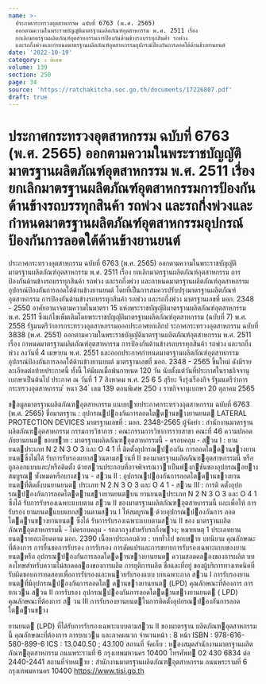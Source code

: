 ```yaml
---
name: >-
  ประกาศกระทรวงอุตสาหกรรม ฉบับที่ 6763 (พ.ศ. 2565)
  ออกตามความในพระราชบัญญัติมาตรฐานผลิตภัณฑ์อุตสาหกรรม พ.ศ. 2511 เรื่อง
  ยกเลิกมาตรฐานผลิตภัณฑ์อุตสาหกรรมการป้องกันด้านข้างรถบรรทุกสินค้า รถพ่วง
  และรถกึ่งพ่วงและกำหนดมาตรฐานผลิตภัณฑ์อุตสาหกรรมอุปกรณ์ป้องกันการลอดใต้ด้านข้างยานยนต์
date: '2022-10-19'
category: ง พิเศษ
volume: 139
section: 250
page: 34
source: 'https://ratchakitcha.soc.go.th/documents/17226807.pdf'
draft: true
---
```


# ประกาศกระทรวงอุตสาหกรรม ฉบับที่ 6763 (พ.ศ. 2565) ออกตามความในพระราชบัญญัติมาตรฐานผลิตภัณฑ์อุตสาหกรรม พ.ศ. 2511 เรื่อง ยกเลิกมาตรฐานผลิตภัณฑ์อุตสาหกรรมการป้องกันด้านข้างรถบรรทุกสินค้า รถพ่วง และรถกึ่งพ่วงและกำหนดมาตรฐานผลิตภัณฑ์อุตสาหกรรมอุปกรณ์ป้องกันการลอดใต้ด้านข้างยานยนต์

ประกาศกระทรวงอุตสาหกรรม ฉบับที่ 6763 (พ.ศ. 2565) ออกตามความในพระราชบัญญัติมาตรฐานผลิตภัณฑ์อุตสาหกรรม พ.ศ. 2511 เรื่อง ยกเลิกมาตรฐานผลิตภัณฑ์อุตสาหกรรม การป้องกันด้านข้างรถบรรทุกสินค้า รถพ่วง และรถกึ่งพ่วง และกาหนดมาตรฐานผลิตภัณฑ์อุตสาหกรรม อุปกรณ์ป้องกันการลอดใต้ด้านข้างยานยนต์ โดยที่เป็นการสมควรปรับปรุงมาตรฐานผลิตภัณฑ์อุตสาหกรรม การป้องกันด้านข้างรถบรรทุกสินค้า รถพ่วง และรถกึ่งพ่วง มาตรฐานเลขที่ มอก. 2348 - 2550 อาศัยอานาจตามความในมาตรา 15 แห่งพระราชบัญญัติมาตรฐานผลิตภัณฑ์อุตสาหกรรม พ.ศ. 2511 ซึ่งแก้ไขเพิ่มเติมโดยพระราชบัญญัติมาตรฐานผลิตภัณฑ์อุตสาหกรรม (ฉบับที่ 7) พ.ศ. 2558 รัฐมนตรีว่าการกระทรวงอุตสาหกรรมออกประกาศยกเลิกป ระกาศกระทรวงอุตสาหกรรม ฉบับที่ 3838 (พ.ศ. 2551) ออกตามความในพระราชบัญญัติมาตรฐานผลิตภัณฑ์อุตสาหกรรม พ.ศ. 2511 เรื่อง กาหนดมาตรฐานผลิตภัณฑ์อุตสาหกรรม การป้องกันด้านข้างรถบรรทุกสินค้า รถพ่วง และรถกึ่งพ่วง ลงวันที่ 4 เมษายน พ.ศ. 2551 และออกประกาศกำหนดมาตรฐานผลิตภัณฑ์อุตสาหกรรม อุปกรณ์ป้องกันการลอดใต้ด้านข้างยานยนต์ มาตรฐานเลขที่ มอก. 2348 - 2565 ขึ้นใหม่ ดังมีรายละเอียดต่อท้ายประกาศนี้ ทั้งนี้ ให้มีผลเมื่อพ้นกาหนด 120 วัน นับตั้งแต่วันที่ประกาศในราชกิจจานุเบกษาเป็นต้นไป ประกาศ ณ วันที่ 1 7 สิงหาคม พ.ศ. 25 6 5 สุริยะ จึงรุ่งเรืองกิจ รัฐมนตรีว่าการกระทรวงอุตสาหกรรม ้ หนา 34 ่ เลม 139 ตอนพิเศษ 250 ง ราชกิจจานุเบกษา 20 ตุลาคม 2565

ขอมูลมาตรฐานผลิตภัณฑอุตสาหกรรม แนบทายประกาศกระทรวงอุตสาหกรรม ฉบับที่ 6763 (พ.ศ. 2565) ชื่อมาตรฐาน : อุปกรณปองกันการลอดใตดานขางยานยนต LATERAL PROTECTION DEVICES มาตรฐานเลขที่ : มอก. 2348-2565 ผู้จัดทํา : สํานักงานมาตรฐานผลิตภัณฑอุตสาหกรรม กรรมการวิชาการ : คณะกรรมการวิชาการรายสาขา คณะที่ 46 ความปลอดภัยยานยนต ขอบขาย : มาตรฐานผลิตภัณฑอุตสาหกรรมนี้ - ครอบคลุม - สวน I : ยานยนตประเภท N 2 N 3 O 3 และ O 4 1 ที่ ติดตั้งอุปกรณปองกัน การลอดใตดานขางยานยนตซึ่งไม่ได้ รับการรับรองแยกสวนตามสวนที่ II ของมาตรฐานผลิตภัณฑอุตสาหกรรมนี้ หรือ ถูกออกแบบและ/หรือติดตั้ง ด้วยสวนประกอบที่อาจพิจารณาวาเป็นฟงกชันของอุปกรณอยางสมบูรณ ทั้งหมดหรือบางสวน - สวน II : อุปกรณปองกันการลอดใตดานขางยานยนตที่ติดตั้งบนยานยนต ประเภท N 2 N 3 O 3 และ O 4 1 - สวน III : การติ ดตั้งอุปกรณปองกันการลอดใตดานขางยานยนตบน ยานยนตประเภท N 2 N 3 O 3 และ O 4 1 ซึ่งได้ รับการรับรองเฉพาะแบบตาม สวน II ของมาตรฐานผลิตภัณฑอุตสาหกรรมนี้ และเพื่อให้ การรับรอง ยานยนตแบบแยกสวนตามสวน I ให้สมบูรณ ด้วยอุปกรณปองกันการ ลอดใตดานขางยานยนต ซึ่งได้ รับการรับรองเฉพาะแบบตามสวน II ของ มาตรฐานผลิตภัณฑอุตสาหกรรมนี้ - ไม่ครอบคลุม - รถลากจูงสําหรับรถกึ่งพวง; หมายเหตุ 1 ประเภทยานยนตรายละเอียดตาม มอก. 2390 เนื้อหาประกอบด้วย : บททั่วไป ขอบขาย บทนิยาม คุณลักษณะที่ต้องการ การยื่นขอการรับรอง การรับรอง การดัดแปรและการขยายการรับรองเฉพาะแบบของยานยนตหรือ อุปกรณปองกันการลอดใตดานขางยานยนต ความสอดคลองของการผลิต บทลงโทษสําหรับความไม่สอดคลองของการผลิต การยุติการผลิต ชื่อและที่อยู่ ของผู้บริการทางเทคนิคที่รับผิดชอบการทดสอบเพื่อการรับรองและหนวยรับรองแบบ บทเฉพาะกาล สวน I การรับรองยานยนตที่มีอุปกรณปองกันการลอดใต ดานขางยานยนต (LPD) คุณลักษณะที่ต้องการ การยกเวน สวน II การรับรอง อุปกรณปองกันการลอดใตดานขางยานยนต ( LPD) คุณลักษณะที่ต้องการ ส วน III การรับรองยานยนตในการติดตั้งอุปกรณปองกันการลอดใตดำนขาง

ยานยนต (LPD) ที่ได้รับการรับรองเฉพาะแบบตามสวน II ของมาตรฐาน ผลิตภัณฑอุตสาหกรรมนี้ คุณลักษณะที่ต้องการ การยกเวน และภาคผนวก จํานวนหน้า : 8 หน้า ISBN : 978-616-580-899-6 ICS : 13.040.50 ; 43.100 สถานที่ จัดเก็บ : หองสมุดสํานักงานมาตรฐานผลิตภัณฑอุตสาหกรรม ถนนพระรามที่ 6 กรุงเทพมหานคร 10400 โทรศัพท 02 430 6834 ต่อ 2440-2441 สถานที่จําหนาย : สํานักงานมาตรฐานผลิตภัณฑอุตสาหกรรม ถนนพระรามที่ 6 กรุงเทพมหานคร 10400 https://www.tisi.go.th
